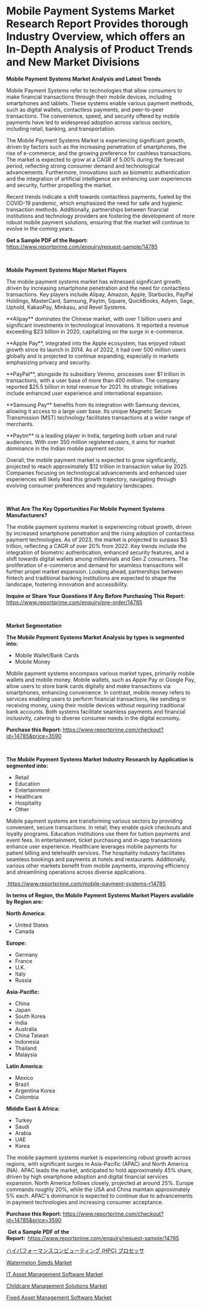 <p><h1>Mobile Payment Systems Market Research Report Provides thorough Industry Overview, which offers an In-Depth Analysis of Product Trends and New Market Divisions</h1></p><p><strong>Mobile Payment Systems Market Analysis and Latest Trends</strong></p>
<p><p>Mobile Payment Systems refer to technologies that allow consumers to make financial transactions through their mobile devices, including smartphones and tablets. These systems enable various payment methods, such as digital wallets, contactless payments, and peer-to-peer transactions. The convenience, speed, and security offered by mobile payments have led to widespread adoption across various sectors, including retail, banking, and transportation.</p><p>The Mobile Payment Systems Market is experiencing significant growth, driven by factors such as the increasing penetration of smartphones, the rise of e-commerce, and the growing preference for cashless transactions. The market is expected to grow at a CAGR of 5.00% during the forecast period, reflecting strong consumer demand and technological advancements. Furthermore, innovations such as biometric authentication and the integration of artificial intelligence are enhancing user experiences and security, further propelling the market.</p><p>Recent trends indicate a shift towards contactless payments, fueled by the COVID-19 pandemic, which emphasized the need for safe and hygienic transaction methods. Additionally, partnerships between financial institutions and technology providers are fostering the development of more robust mobile payment solutions, ensuring that the market will continue to evolve in the coming years.</p></p>
<p><strong>Get a Sample PDF of the Report:&nbsp;</strong> <a href="https://www.reportprime.com/enquiry/request-sample/14785">https://www.reportprime.com/enquiry/request-sample/14785</a></p>
<p>&nbsp;</p>
<p><strong>Mobile Payment Systems Major Market Players</strong></p>
<p><p>The mobile payment systems market has witnessed significant growth, driven by increasing smartphone penetration and the need for contactless transactions. Key players include Alipay, Amazon, Apple, Starbucks, PayPal Holdings, MasterCard, Samsung, Paytm, Square, QuickBooks, Adyen, Sage, Uphold, KakaoPay, Minkasu, and Revel Systems.</p><p>**Alipay** dominates the Chinese market, with over 1 billion users and significant investments in technological innovations. It reported a revenue exceeding $23 billion in 2020, capitalizing on the surge in e-commerce.</p><p>**Apple Pay**, integrated into the Apple ecosystem, has enjoyed robust growth since its launch in 2014. As of 2022, it had over 500 million users globally and is projected to continue expanding, especially in markets emphasizing privacy and security.</p><p>**PayPal**, alongside its subsidiary Venmo, processes over $1 trillion in transactions, with a user base of more than 400 million. The company reported $25.5 billion in total revenue for 2021. Its strategic initiatives include enhanced user experience and international expansion.</p><p>**Samsung Pay** benefits from its integration with Samsung devices, allowing it access to a large user base. Its unique Magnetic Secure Transmission (MST) technology facilitates transactions at a wider range of merchants.</p><p>**Paytm** is a leading player in India, targeting both urban and rural audiences. With over 350 million registered users, it aims for market dominance in the Indian mobile payment sector.</p><p>Overall, the mobile payment market is expected to grow significantly, projected to reach approximately $12 trillion in transaction value by 2025. Companies focusing on technological advancements and enhanced user experiences will likely lead this growth trajectory, navigating through evolving consumer preferences and regulatory landscapes.</p></p>
<p>&nbsp;</p>
<p><strong>What Are The Key Opportunities For Mobile Payment Systems Manufacturers?</strong></p>
<p><p>The mobile payment systems market is experiencing robust growth, driven by increased smartphone penetration and the rising adoption of contactless payment technologies. As of 2023, the market is projected to surpass $3 trillion, reflecting a CAGR of over 20% from 2022. Key trends include the integration of biometric authentication, enhanced security features, and a shift towards digital wallets among millennials and Gen Z consumers. The proliferation of e-commerce and demand for seamless transactions will further propel market expansion. Looking ahead, partnerships between fintech and traditional banking institutions are expected to shape the landscape, fostering innovation and accessibility.</p></p>
<p><strong>Inquire or Share Your Questions If Any Before Purchasing This Report:</strong> <a href="https://www.reportprime.com/enquiry/pre-order/14785">https://www.reportprime.com/enquiry/pre-order/14785</a></p>
<p>&nbsp;</p>
<p><strong>Market Segmentation</strong></p>
<p><strong>The Mobile Payment Systems Market Analysis by types is segmented into:</strong></p>
<p><ul><li>Mobile Wallet/Bank Cards</li><li>Mobile Money</li></ul></p>
<p><p>Mobile payment systems encompass various market types, primarily mobile wallets and mobile money. Mobile wallets, such as Apple Pay or Google Pay, allow users to store bank cards digitally and make transactions via smartphones, enhancing convenience. In contrast, mobile money refers to services enabling users to perform financial transactions, like sending or receiving money, using their mobile devices without requiring traditional bank accounts. Both systems facilitate seamless payments and financial inclusivity, catering to diverse consumer needs in the digital economy.</p></p>
<p><strong>Purchase this Report:&nbsp;</strong><a href="https://www.reportprime.com/checkout?id=14785&price=3590">https://www.reportprime.com/checkout?id=14785&price=3590</a></p>
<p>&nbsp;</p>
<p><strong>The Mobile Payment Systems Market Industry Research by Application is segmented into:</strong></p>
<p><ul><li>Retail</li><li>Education</li><li>Entertainment</li><li>Healthcare</li><li>Hospitality</li><li>Other</li></ul></p>
<p><p>Mobile payment systems are transforming various sectors by providing convenient, secure transactions. In retail, they enable quick checkouts and loyalty programs. Education institutions use them for tuition payments and event fees. In entertainment, ticket purchasing and in-app transactions enhance user experience. Healthcare leverages mobile payments for patient billing and telehealth services. The hospitality industry facilitates seamless bookings and payments at hotels and restaurants. Additionally, various other markets benefit from mobile payments, improving efficiency and streamlining operations across diverse applications.</p></p>
<p><a href="https://www.reportprime.com/mobile-payment-systems-r14785">&nbsp;https://www.reportprime.com/mobile-payment-systems-r14785</a></p>
<p><strong>In terms of Region, the Mobile Payment Systems Market Players available by Region are:</strong></p>
<p>
    <p> <strong> North America: </strong>
        <ul>
            <li>United States</li>
            <li>Canada</li>
        </ul>
        </p> 
    <p> <strong> Europe: </strong>
        <ul>
            <li>Germany</li>
            <li>France</li>
            <li>U.K.</li>
            <li>Italy</li>
            <li>Russia</li>
        </ul>
        </p> 
    <p> <strong> Asia-Pacific: </strong>
        <ul>
            <li>China</li>
            <li>Japan</li>
            <li>South Korea</li>
            <li>India</li>
            <li>Australia</li>
            <li>China Taiwan</li>
            <li>Indonesia</li>
            <li>Thailand</li>
            <li>Malaysia</li>
        </ul>
        </p> 
    <p> <strong> Latin America: </strong>
        <ul>
            <li>Mexico</li>
            <li>Brazil</li>
            <li>Argentina Korea</li>
            <li>Colombia</li>
        </ul>
        </p> 
    <p> <strong> Middle East & Africa: </strong>
        <ul>
            <li>Turkey</li>
            <li>Saudi</li>
            <li>Arabia</li>
            <li>UAE</li>
            <li>Korea</li>
        </ul>
    </p>
    </p>
<p><p>The mobile payment systems market is experiencing robust growth across regions, with significant surges in Asia-Pacific (APAC) and North America (NA). APAC leads the market, anticipated to hold approximately 45% share, driven by high smartphone adoption and digital financial services expansion. North America follows closely, projected at around 25%. Europe commands roughly 20%, while the USA and China maintain approximately 5% each. APAC's dominance is expected to continue due to advancements in payment technologies and increasing consumer acceptance.</p></p>
<p><strong>Purchase this Report: </strong><a href="https://www.reportprime.com/checkout?id=14785&price=3590">https://www.reportprime.com/checkout?id=14785&price=3590</a></p>
<p>&nbsp;<strong>Get a Sample PDF of the Report:&nbsp;&nbsp;</strong><a href="https://www.reportprime.com/enquiry/request-sample/14785">https://www.reportprime.com/enquiry/request-sample/14785</a></p>
<p><strong></strong></p>
<p><p><a href="https://mercedesyzfi.medium.com/high-performance-computing-hpc-processors-dbcb84b5459d">ハイパフォーマンスコンピューティング (HPC) プロセッサ</a></p><p><a href="https://issuu.com/reportprime-2/docs/watermelon-seeds-market-size-2030.p_91eb311139cbd8">Watermelon Seeds Market</a></p><p><a href="https://github.com/AshikRahman991/Market-Research-Report-List-1/blob/main/it-asset-management-software-market.md">IT Asset Management Software Market</a></p><p><a href="https://www.linkedin.com/pulse/childcare-management-solutions-market-trends-growth-outlook-1dukc?trackingId=Vh5GerI8TXmBpAKaz86VtQ%3D%3D">Childcare Management Solutions Market</a></p><p><a href="https://github.com/napierswinnyfg/Market-Research-Report-List-1/blob/main/fixed-asset-management-software-market.md">Fixed Asset Management Software Market</a></p></p>
